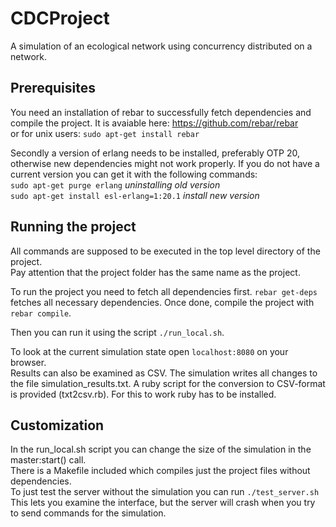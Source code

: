 # CDCProject
A simulation of an ecological network using concurrency distributed on a network.

## Prerequisites
You need an installation of rebar to successfully fetch dependencies and compile the project.
It is avaiable here: https://github.com/rebar/rebar  
or for unix users:
`sudo apt-get install rebar`

Secondly a version of erlang needs to be installed, preferably OTP 20, otherwise
new dependencies might not work properly. If you do not have a current version you can
get it with the following commands:   
`sudo apt-get purge erlang` *uninstalling old version*  
`sudo apt-get install esl-erlang=1:20.1` *install new version*  

## Running the project
All commands are supposed to be executed in the top level directory of the project.  
Pay attention that the project folder has the same name as the project.

To run the project you need to fetch all dependencies first.
`rebar get-deps` fetches all necessary dependencies.
Once done, compile the project with `rebar compile`.

Then you can run it using the script `./run_local.sh`.

To look at the current simulation state open `localhost:8080` on your browser.  
Results can also be examined as CSV. The simulation writes all changes to the file simulation_results.txt. A ruby script for the conversion to CSV-format is provided (txt2csv.rb). For this to work ruby has to be installed.

## Customization
In the run_local.sh script you can change the size of the simulation in the master:start() call.  
There is a Makefile included which compiles just the project files without
dependencies.  
To just test the server without the simulation you can run `./test_server.sh` This lets you
examine the interface, but the server will crash when you try to send commands for the
simulation.
